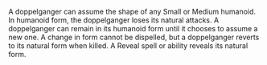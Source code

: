 A doppelganger can assume the shape of any Small or Medium humanoid. In humanoid form, the doppelganger loses its natural attacks. A doppelganger can remain in its humanoid form until it chooses to assume a new one. A change in form cannot be dispelled, but a doppelganger reverts to its natural form when killed. A Reveal spell or ability reveals its natural form.